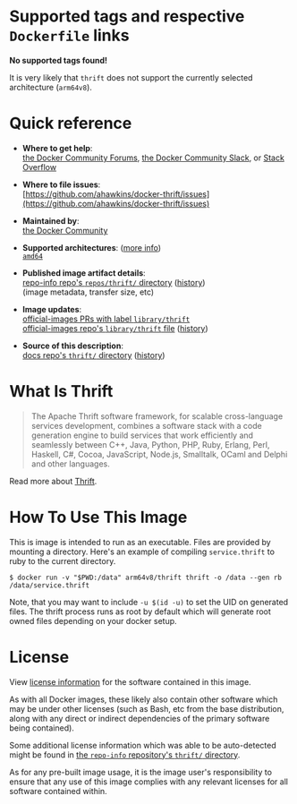 <!--

********************************************************************************

WARNING:

    DO NOT EDIT "thrift/README.md"

    IT IS AUTO-GENERATED

    (from the other files in "thrift/" combined with a set of templates)

********************************************************************************

-->

# Supported tags and respective `Dockerfile` links

**No supported tags found!**

It is very likely that `thrift` does not support the currently selected architecture (`arm64v8`).

# Quick reference

-	**Where to get help**:  
	[the Docker Community Forums](https://forums.docker.com/), [the Docker Community Slack](https://blog.docker.com/2016/11/introducing-docker-community-directory-docker-community-slack/), or [Stack Overflow](https://stackoverflow.com/search?tab=newest&q=docker)

-	**Where to file issues**:  
	[https://github.com/ahawkins/docker-thrift/issues](https://github.com/ahawkins/docker-thrift/issues)

-	**Maintained by**:  
	[the Docker Community](https://github.com/ahawkins/docker-thrift)

-	**Supported architectures**: ([more info](https://github.com/docker-library/official-images#architectures-other-than-amd64))  
	[`amd64`](https://hub.docker.com/r/amd64/thrift/)

-	**Published image artifact details**:  
	[repo-info repo's `repos/thrift/` directory](https://github.com/docker-library/repo-info/blob/master/repos/thrift) ([history](https://github.com/docker-library/repo-info/commits/master/repos/thrift))  
	(image metadata, transfer size, etc)

-	**Image updates**:  
	[official-images PRs with label `library/thrift`](https://github.com/docker-library/official-images/pulls?q=label%3Alibrary%2Fthrift)  
	[official-images repo's `library/thrift` file](https://github.com/docker-library/official-images/blob/master/library/thrift) ([history](https://github.com/docker-library/official-images/commits/master/library/thrift))

-	**Source of this description**:  
	[docs repo's `thrift/` directory](https://github.com/docker-library/docs/tree/master/thrift) ([history](https://github.com/docker-library/docs/commits/master/thrift))

# What Is Thrift

> The Apache Thrift software framework, for scalable cross-language services development, combines a software stack with a code generation engine to build services that work efficiently and seamlessly between C++, Java, Python, PHP, Ruby, Erlang, Perl, Haskell, C#, Cocoa, JavaScript, Node.js, Smalltalk, OCaml and Delphi and other languages.

Read more about [Thrift](https://thrift.apache.org).

# How To Use This Image

This is image is intended to run as an executable. Files are provided by mounting a directory. Here's an example of compiling `service.thrift` to ruby to the current directory.

```console
$ docker run -v "$PWD:/data" arm64v8/thrift thrift -o /data --gen rb /data/service.thrift
```

Note, that you may want to include `-u $(id -u)` to set the UID on generated files. The thrift process runs as root by default which will generate root owned files depending on your docker setup.

# License

View [license information](http://www.apache.org/licenses/) for the software contained in this image.

As with all Docker images, these likely also contain other software which may be under other licenses (such as Bash, etc from the base distribution, along with any direct or indirect dependencies of the primary software being contained).

Some additional license information which was able to be auto-detected might be found in [the `repo-info` repository's `thrift/` directory](https://github.com/docker-library/repo-info/tree/master/repos/thrift).

As for any pre-built image usage, it is the image user's responsibility to ensure that any use of this image complies with any relevant licenses for all software contained within.
